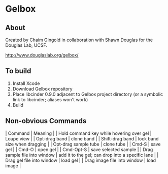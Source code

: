 # Gelbox

## About

Created by Chaim Gingold in collaboration with Shawn Douglas for the Douglas Lab, UCSF.

http://www.douglaslab.org/gelbox/


## To build

1. Install Xcode
2. Download Gelbox repository
3. Place libcinder 0.9.0 adjacent to Gelbox project directory (or a symbolic link to libcinder; aliases won't work)
4. Build

 ## Non-obvious Commands
 
|             Command          |             Meaning            |
| Hold command key while hovering over gel	   | Loupe view	| 
| Opt-drag band		   |  clone band			|
| Shift-drag band		   | lock band size when dragging |
| Opt-drag sample tube   |  clone tube			|
| Cmd-S                          | save gel  				|
| Cmd-O				  | open gel				|
| Cmd-Opt-S			  | save selected sample	|
| Drag sample file into window | add it to the gel; can drop into a specific lane |
| Drag gel file into window | load gel |
| Drag image file into window | load image |
